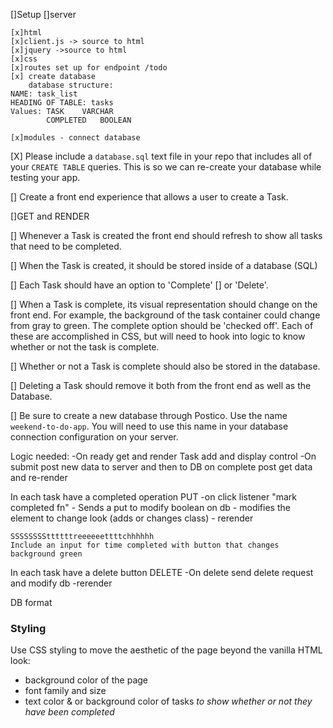 []Setup
    []server

    [x]html
    [x]client.js -> source to html
    [x]jquery ->source to html
    [x]css
    [x]routes set up for endpoint /todo
    [x] create database 
        database structure:
    NAME: task_list
    HEADING OF TABLE: tasks
    Values: TASK    VARCHAR
            COMPLETED   BOOLEAN

    [x]modules - connect database
        

[X] Please include a `database.sql` text file in your repo that includes all of your `CREATE TABLE` queries. This is so we can re-create your database while testing your app.

[] Create a front end experience that allows a user to create a Task.

[]GET and RENDER

[] Whenever a Task is created the front end should refresh to show all tasks that need to be completed.

[] When the Task is created, it should be stored inside of a database (SQL)

[] Each Task should have an option to 'Complete' 
[] or 'Delete'.

[] When a Task is complete, its visual representation should change on the front end. For example, the background of the task container could change from gray to green. The complete option should be  'checked off'. Each of these are accomplished in CSS, but will need to hook into logic to know whether or not the task is complete.

[] Whether or not a Task is complete should also be stored in the database.

[] Deleting a Task should remove it both from the front end as well as the Database.

[] Be sure to create a new database through Postico. Use the name `weekend-to-do-app`. You will need to use this name in your database connection configuration on your server.



Logic needed:
-On ready get and render
Task add and display control
-On submit post new data to server and then to DB
    on complete post get data and re-render

In each task have a completed operation  PUT
    -on click listener "mark completed fn"
    - Sends a put to modify boolean on db
    - modifies the element to change look (adds or changes class)
    - rerender

    SSSSSSSSttttttreeeeeettttchhhhhh
    Include an input for time completed with button that changes background green

In each task have a delete button  DELETE
    -On delete send delete request and modify db
    -rerender



DB format

    



### Styling

Use CSS styling to move the aesthetic of the page beyond the vanilla HTML look:
  - background color of the page
  - font family and size
  - text color & or background color of tasks *to show whether or not they have been completed*